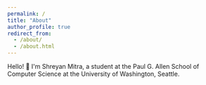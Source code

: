 ```yaml
---
permalink: /
title: "About"
author_profile: true
redirect_from: 
  - /about/
  - /about.html
---
```


Hello! :wave: I'm Shreyan Mitra, a student at the Paul G. Allen School of Computer Science at the University of Washington, Seattle. 


